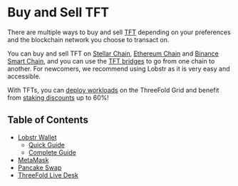 <h1> Buy and Sell TFT </h1>

There are multiple ways to buy and sell [TFT](../threefold_token.md) depending on your preferences and the blockchain network you choose to transact on. 

You can buy and sell TFT on [Stellar Chain](./tft_lobstr/tft_lobstr.md), [Ethereum Chain](./tft_metamask/tft_metamask.md) and [Binance Smart Chain](./pancakeswap.md), and you can use the [TFT bridges](../tft_bridges/tft_bridges.md) to go from one chain to another. For newcomers, we recommend using Lobstr as it is very easy and accessible.

With TFTs, you can [deploy workloads](../../getstarted/tfgrid3_getstarted.md) on the ThreeFold Grid and benefit from [staking discounts](../../wiki/cloudunits/pricing/staking_discount_levels.md) up to 60%!

<h2>Table of Contents</h2>

- [Lobstr Wallet](./tft_lobstr/tft_lobstr.md)
  - [Quick Guide](./tft_lobstr/tft_lobstr_short_guide.md)
  - [Complete Guide](./tft_lobstr/tft_lobstr_complete_guide.md)
- [MetaMask](./tft_metamask/tft_metamask.md)
- [Pancake Swap](./pancakeswap.md)
- [ThreeFold Live Desk](./tf_otc.md)

